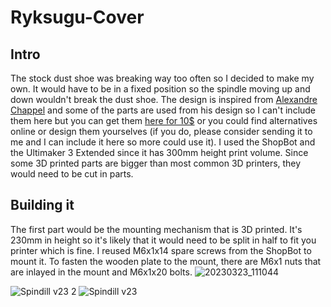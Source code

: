 # Ryksugu-Cover

## Intro

The stock dust shoe was breaking way too often so I decided to make my own. It would have to be in a fixed position so the spindle moving up and down wouldn't break the dust shoe. The design is inspired from [Alexandre Chappel](https://www.youtube.com/@achappel) and some of the parts are used from his design so I can't include them here but you can get them [here for 10$](https://www.alch.shop/shop/p/dust-shoe) or you could find alternatives online or design them yourselves (if you do, please consider sending it to me and I can include it here so more could use it). I used the ShopBot and the Ultimaker 3 Extended since it has 300mm height print volume. Since some 3D printed parts are bigger than most common 3D printers, they would need to be cut in parts.

## Building it

The first part would be the mounting mechanism that is 3D printed. It's 230mm in height so it's likely that it would need to be split in half to fit you printer which is fine. I reused M6x1x14 spare screws from the ShopBot to mount it. To fasten the wooden plate to the mount, there are M6x1 nuts that are inlayed in the mount and M6x1x20 bolts.
![20230323_111044](https://user-images.githubusercontent.com/89197469/227186714-c900759d-cc14-41cb-b8e8-e270410b2fc6.jpg)

![Spindill v23 2](https://user-images.githubusercontent.com/89197469/227171799-b48e7e92-353b-45a1-87a1-ac9644be2918.png)
![Spindill v23](https://user-images.githubusercontent.com/89197469/227171809-f0156902-5aa7-4e63-8ed2-b2402a1d5e17.png)
